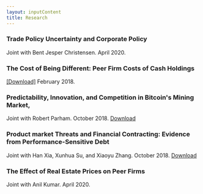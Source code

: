 ```yaml
---
layout: inputContent
title: Research
---
```


### Trade Policy Uncertainty and Corporate Policy
Joint with Bent Jesper Christensen. April 2020.

### The Cost of Being Different: Peer Firm Costs of Cash Holdings
<a href="https://ssrn.com/abstract=2972422" target="_blank">[Download]</a> February 2018.


### Predictability, Innovation, and Competition in Bitcoin's Mining Market,
Joint with Robert Parham. October 2018.  [Download](https://ssrn.com/abstract=3080586)

### Product market Threats and Financial Contracting: Evidence from Performance-Sensitive Debt
Joint with Han Xia, Xunhua Su, and Xiaoyu Zhang. October 2018. [Download](https://ssrn.com/abstract=2410568)

### The Effect of Real Estate Prices on Peer Firms
Joint with Anil Kumar. April 2020.
